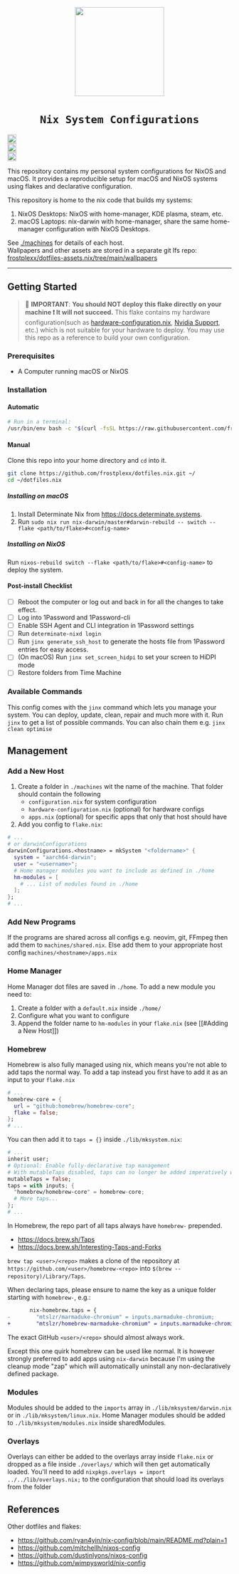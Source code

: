 <p align="center">
    <img src="https://nixos.wiki/images/thumb/2/20/Home-nixos-logo.png/414px-Home-nixos-logo.png" width=200/>
    <h1 align="center"><code>Nix System Configurations</code></h1>
    <div style="display: grid;" align="center">
    <img src="https://github.com/frostplexx/dotfiles.nix/actions/workflows/validate.yml/badge.svg" height=20/>
    <img src="https://img.shields.io/github/repo-size/frostplexx/dotfiles.nix" height=20/>
    <img src="https://img.shields.io/github/license/frostplexx/dotfiles.nix" height=20/>
    </div>
</p>

This repository contains my personal system configurations for NixOS and macOS.
It provides a reproducible setup for macOS and NixOS systems using flakes and declarative configuration.

This repository is home to the nix code that builds my systems:

1. NixOS Desktops: NixOS with home-manager, KDE plasma, steam, etc.
2. macOS Laptops: nix-darwin with home-manager, share the same home-manager configuration with NixOS Desktops.

See [./machines](./machines) for details of each host.<br>
Wallpapers and other assets are stored in a separate git lfs repo: [frostplexx/dotfiles-assets.nix/tree/main/wallpapers](https://github.com/frostplexx/dotfiles-assets.nix/tree/main/wallpapers)

---

## Getting Started

<!-- prettier-ignore -->
> :red_circle: **IMPORTANT**: **You should NOT deploy this flake directly on your machine :exclamation:
> It will not succeed.** This flake contains my hardware configuration(such as
> [hardware-configuration.nix](machines/pc-nixos/hardware-configuration.nix),
> [Nvidia Support](https://github.com/frostplexx/dotfiles.nix/blob/53bd351febdff82a9f0a2c5de6d6fcf55b58d0aa/machines/pc-nixos/hardware-configuration.nix#L63C1-L72C7),
> etc.) which is not suitable for your hardware to deploy. You
> may use this repo as a reference to build your own configuration.

### Prerequisites

- A Computer running macOS or NixOS

### Installation

#### Automatic

```bash
# Run in a terminal:
/usr/bin/env bash -c "$(curl -fsSL https://raw.githubusercontent.com/frostplexx/dotfiles.nix/HEAD/scripts/install.sh)"
```

#### Manual

Clone this repo into your home directory and `cd` into it.
```bash
git clone https://github.com/frostplexx/dotfiles.nix.git ~/
cd ~/dotfiles.nix

```

##### Installing on macOS
1. Install Determinate Nix from https://docs.determinate.systems.
2. Run `sudo nix run nix-darwin/master#darwin-rebuild -- switch --flake <path/to/flake>#<config-name>`

##### Installing on NixOS
Run `nixos-rebuild switch --flake <path/to/flake>#<config-name>` to deploy the system.

#### Post-install Checklist

- [ ] Reboot the computer or log out and back in for all the changes to take effect.
- [ ] Log into 1Password and 1Password-cli
- [ ] Enable SSH Agent and CLI integration in 1Password settings
- [ ] Run `determinate-nixd login`
- [ ] Run `jinx generate_ssh_host` to generate the hosts file from 1Password entries for easy access.
- [ ] (On macOS) Run `jinx set_screen_hidpi` to set your screen to HiDPI mode
- [ ] Restore folders from Time Machine

### Available Commands

This config comes with the `jinx` command which lets you manage your system. You can deploy, update, clean, repair and much more with it.
Run `jinx` to get a list of possible commands. You can also chain them e.g. `jinx clean optimise`

## Management

### Add a New Host

1. Create a folder in `./machines` wit the name of the machine. That folder should contain the following
    - `configuration.nix` for system configuration
    - `hardware-configuration.nix` (optional) for hardware configs
    - `apps.nix` (optional) for specific apps that only that host should have
2. Add you config to `flake.nix`:
```nix
# ...
# or darwinConfigurations
darwinConfigurations.<hostname> = mkSystem "<foldername>" {
  system = "aarch64-darwin";
  user = "<username>";
  # Home manager modules you want to include as defined in ./home
  hm-modules = [
    # ... List of modules found in ./home
  ];
};
# ...
```
### Add New Programs

If the programs are shared across all configs e.g. neovim, git, FFmpeg then add them to `machines/shared.nix`.
Else add them to your appropriate host config `machines/<hostname>/apps.nix`

### Home Manager

Home Manager dot files are saved in `./home`.
To add a new module you need to:

1. Create a folder with a `default.nix` inside `./home/`
2. Configure what you want to configure
4. Append the folder name to `hm-modules` in your `flake.nix` (see [[#Adding a New Host]])

### Homebrew

Homebrew is also fully managed using nix, which means you're not able to add taps the normal way.
To add a tap instead you first have to add it as an input to your `flake.nix`
```nix
# ...
homebrew-core = {
  url = "github:homebrew/homebrew-core";
  flake = false;
};
# ...
```
You can then add it to `taps = {}` inside `./lib/mksystem.nix`:
```nix
# ...
inherit user;
# Optional: Enable fully-declarative tap management
# With mutableTaps disabled, taps can no longer be added imperatively with `brew tap`.
mutableTaps = false;
taps = with inputs; {
  "homebrew/homebrew-core" = homebrew-core;
  # More taps...
};
# ...
```

In Homebrew, the repo part of all taps always have `homebrew-` prepended.
- https://docs.brew.sh/Taps
- https://docs.brew.sh/Interesting-Taps-and-Forks

`brew tap <user>/<repo>` makes a clone of the repository at `https://github.com/<user>/homebrew-<repo>` into `$(brew --repository)/Library/Taps`.

When declaring taps, please ensure to name the key as a unique folder starting with `homebrew-`, e.g.:
```diff
       nix-homebrew.taps = {
-        "mtslzr/marmaduke-chromium" = inputs.marmaduke-chromium;
+        "mtslzr/homebrew-marmaduke-chromium" = inputs.marmaduke-chromium;
```
The exact GitHub `<user>/<repo>` should almost always work.

Except this one quirk homebrew can be used like normal. It is however strongly preferred to add apps using `nix-darwin` because I'm using the
cleanup mode "zap" which will automatically uninstall any non-declaratively defined package.

### Modules

Modules should be added to the `imports` array in `./lib/mksystem/darwin.nix` or in `./lib/mksystem/linux.nix`.
Home Manager modules should be added to `./lib/mksystem/modules.nix` inside sharedModules.

### Overlays

Overlays can either be added to the overlays array inside `flake.nix` or
dropped as a file inside `./overlays/` which will then get automatically loaded.
You'll need to add `nixpkgs.overlays = import ../../lib/overlays.nix;`
to the configuration that should load its overlays from the folder

## References

Other dotfiles and flakes:

- https://github.com/ryan4yin/nix-config/blob/main/README.md?plain=1
- https://github.com/mitchellh/nixos-config
- https://github.com/dustinlyons/nixos-config
- https://github.com/wimpysworld/nix-config

